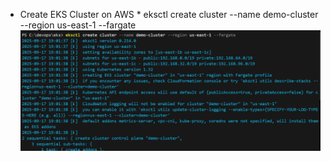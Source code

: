 * Create EKS Cluster on AWS *
eksctl create cluster --name demo-cluster --region us-east-1 --fargate
![alt text](image.png)